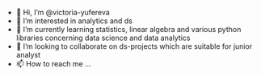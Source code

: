 - 👋 Hi, I’m @victoria-yufereva
- 👀 I’m interested in analytics and ds
- 🌱 I’m currently learning statistics, linear algebra and various python libraries concerning data science and data analytics
- 💞️ I’m looking to collaborate on ds-projects which are suitable for junior analyst
- 📫 How to reach me ...

<!---
victoria-yufereva/victoria-yufereva is a ✨ special ✨ repository because its `README.md` (this file) appears on your GitHub profile.
You can click the Preview link to take a look at your changes.
--->
